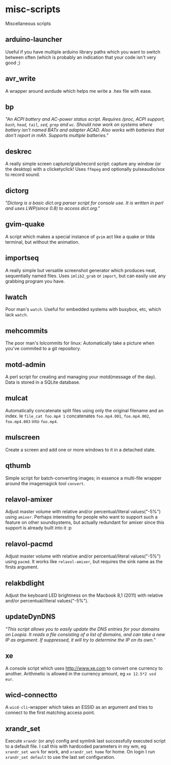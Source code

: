misc-scripts
============

Miscellaneous scripts

arduino-launcher
----------------
Useful if you have multiple arduino library paths which you want to switch between often (which is probably an indication that your code isn't very good ;)

avr\_write
---------
A wrapper around avrdude which helps me write a .hex file with ease.

bp
---
_"An ACPI battery and AC-power status script. Requires /proc, ACPI support, `bash`, `head`, `tail`, `sed`, `grep` and `wc`. Should now work on systems where battery isn't named BATx and adapter ACAD. Also works with batteries that don't report in mAh. Supports multiple batteries."_

deskrec
-------
A really simple screen capture/grab/record script: capture any window (or the desktop) with a clicketyclick!
Uses `ffmpeg` and optionally pulseaudio/sox to record sound.

dictorg
-------
_"Dictorg is a basic dict.org parser script for console use. It is written in perl and uses LWP(since 0.8) to access dict.org."_

gvim-quake
----------
A script which makes a special instance of `gvim` act like a quake or tilda terminal, but without the animation.

importseq
---------
A really simple but versatile screenshot generator which produces neat, sequentially named files.
Uses `imlib2_grab` or `import`, but can easily use any grabbing program you have.

lwatch
------
Poor man's `watch`. Useful for embedded systems with busybox, etc, which lack `watch`.

mehcommits
------
The poor man's lolcommits for linux: Automatically take a picture when you've commited to a git repository.

motd-admin
----------
A perl script for creating and managing your motd(message of the day). Data is stored in a SQLite database.

mulcat
------
Automatically concatenate split files using only the original filename and an index. Ie `file_cat foo.mp4 1` concatenates `foo.mp4.001`, `foo.mp4.002`, `foo.mp4.003` into `foo.mp4`.

mulscreen
---------
Create a screen and add one or more windows to it in a detached state.

qthumb
------
Simple script for batch-converting images; in essence a multi-file wrapper around the imagemagick tool `convert`.

relavol-amixer
-------
Adjust master volume with relative and/or percentual/literal values("-5%") using `amixer`.
Perhaps interesting for people who want to support such a feature on other soundsystems, but actually redundant for amixer since this support is already built into it :p

relavol-pacmd
-------
Adjust master volume with relative and/or percentual/literal values("-5%") using `pacmd`. It works like `relavol-amixer`, but requires the sink name as the firsts argument.

relakbdlight
-------
Adjust the keyboard LED brightness on the Macbook 8,1 (2011) with relative and/or percentual/literal values("-5%").

updateDynDNS
------------
_"This script allows you to easily update the DNS entries for your domains on Loopia. It reads a file consisting of a list of domains, and can take a new IP as argument. If suppressed, it will try to determine the IP on its own._"

xe
--
A console script which uses http://www.xe.com to convert one currency to another. Arithmetic is allowed in the currency amount, eg `xe 12.5*2 usd eur`.

wicd-connectto
--------------
A `wicd-cli`-wrapper which takes an ESSID as an argument and tries to connect
to the first matching access point.

xrandr\_set
-----------
Execute `xrandr` (or any) config and symlink last successfully executed script to a default file. I call this with hardcoded parameters in my wm, eg `xrandr_set work` for work, and `xrandr_set home` for home. On login I run `xrandr_set default` to use the last set configuration.
